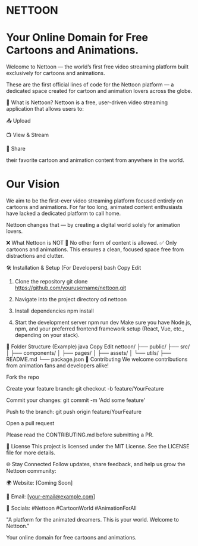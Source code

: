 # NETTOON

# Your Online Domain for Free Cartoons and Animations.

Welcome to Nettoon — the world’s first free video streaming platform built exclusively for cartoons and animations.

These are the first official lines of code for the Nettoon platform — a dedicated space created for cartoon and animation lovers across the globe.

🚀 What is Nettoon? Nettoon is a free, user-driven video streaming application that allows users to:

📤 Upload

📺 View & Stream

🔗 Share

their favorite cartoon and animation content from anywhere in the world.

# Our Vision
 We aim to be the first-ever video streaming platform focused entirely on cartoons and animations. For far too long, animated content enthusiasts have lacked a dedicated platform to call home.

Nettoon changes that — by creating a digital world solely for animation lovers.

❌ What Nettoon is NOT 🚫 No other form of content is allowed. ✅ Only cartoons and animations. This ensures a clean, focused space free from distractions and clutter.

🛠️ Installation & Setup (For Developers) bash Copy Edit

1. Clone the repository
git clone https://github.com/yourusername/nettoon.git

2. Navigate into the project directory
cd nettoon

3. Install dependencies
npm install

4. Start the development server
npm run dev Make sure you have Node.js, npm, and your preferred frontend framework setup (React, Vue, etc., depending on your stack).

📁 Folder Structure (Example) java Copy Edit nettoon/ ├── public/ ├── src/ │ ├── components/ │ ├── pages/ │ ├── assets/ │ └── utils/ ├── README.md └── package.json 🤝 Contributing We welcome contributions from animation fans and developers alike!

Fork the repo

Create your feature branch: git checkout -b feature/YourFeature

Commit your changes: git commit -m 'Add some feature'

Push to the branch: git push origin feature/YourFeature

Open a pull request

Please read the CONTRIBUTING.md before submitting a PR.

📄 License This project is licensed under the MIT License. See the LICENSE file for more details.

🌐 Stay Connected Follow updates, share feedback, and help us grow the Nettoon community:

🌍 Website: [Coming Soon]

📧 Email: [your-email@example.com]

📱 Socials: #Nettoon #CartoonWorld #AnimationForAll

"A platform for the animated dreamers. This is your world. Welcome to Nettoon."

Your online domain for free cartoons and animations.
